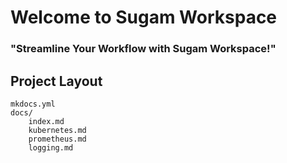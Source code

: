 # Welcome to Sugam Workspace

### "Streamline Your Workflow with Sugam Workspace!"

## Project Layout

    mkdocs.yml
    docs/
        index.md
        kubernetes.md
        prometheus.md
        logging.md